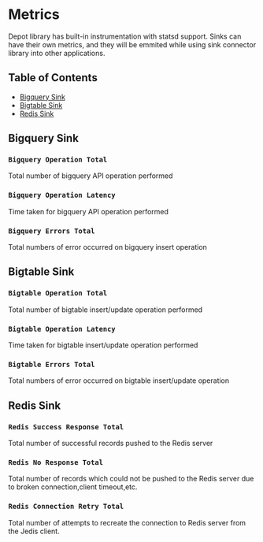 # Metrics

Depot library has built-in instrumentation with statsd support.
Sinks can have their own metrics, and they will be emmited while using sink connector library into other applications.

## Table of Contents

* [Bigquery Sink](metrics.md#bigquery-sink)
* [Bigtable Sink](metrics.md#bigtable-sink)
* [Redis Sink](metrics.md#redis-sink)


## Bigquery Sink

### `Bigquery Operation Total`

Total number of bigquery API operation performed

### `Bigquery Operation Latency`

Time taken for bigquery API operation performed

### `Bigquery Errors Total`

Total numbers of error occurred on bigquery insert operation

## Bigtable Sink

### `Bigtable Operation Total`

Total number of bigtable insert/update operation performed

### `Bigtable Operation Latency`

Time taken for bigtable insert/update operation performed

### `Bigtable Errors Total`

Total numbers of error occurred on bigtable insert/update operation

## Redis Sink

### `Redis Success Response Total`

Total number of successful records pushed to the Redis server

### `Redis No Response Total`

Total number of records which could not be pushed to the Redis server due to broken connection,client timeout,etc.

### `Redis Connection Retry Total`

Total number of attempts to recreate the connection to Redis server from the Jedis client.

